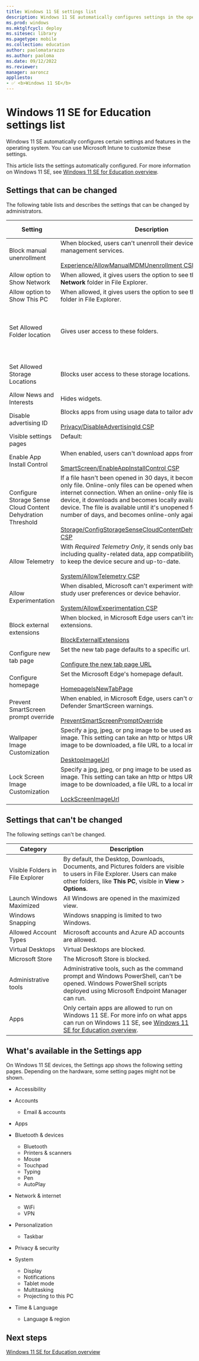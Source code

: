 ```yaml
---
title: Windows 11 SE settings list
description: Windows 11 SE automatically configures settings in the operating system. Learn more about the settings you can control and manage, and the settings you can't change.
ms.prod: windows
ms.mktglfcycl: deploy
ms.sitesec: library
ms.pagetype: mobile
ms.collection: education
author: paolomatarazzo
ms.author: paoloma
ms.date: 09/12/2022
ms.reviewer: 
manager: aaroncz
appliesto:
- ✅ <b>Windows 11 SE</b>
---
```


# Windows 11 SE for Education settings list

Windows 11 SE automatically configures certain settings and features in the operating system. You can use Microsoft Intune to customize these settings.

This article lists the settings automatically configured. For more information on Windows 11 SE, see [Windows 11 SE for Education overview](windows-11-se-overview.md).

## Settings that can be changed

The following table lists and describes the settings that can be changed by administrators.

| Setting  | Description | Default Value |
| --- | --- | --- |
| Block manual unenrollment  | When blocked, users can't unenroll their devices from device management services. <br/> <br/> [Experience/AllowManualMDMUnenrollment CSP](/windows/client-management/mdm/policy-csp-experience#experience-allowmanualmdmunenrollment) | Blocked |
| Allow option to Show Network  | When allowed, it gives users the option to see the **Show Network** folder in File Explorer. | Allowed |
| Allow option to Show This PC  | When allowed, it gives users the option to see the **Show This PC** folder in File Explorer. | Allowed |
| Set Allowed Folder location  | Gives user access to these folders. | Default folders: Documents, Desktop, Pictures, and Downloads |
| Set Allowed Storage Locations  | Blocks user access to these storage locations. | Blocks local drives and network drives |
| Allow News and Interests | Hides widgets. | Hide |
| Disable advertising ID  | Blocks apps from using usage data to tailor advertisements. <br/> <br/> [Privacy/DisableAdvertisingId CSP](/windows/client-management/mdm/policy-csp-privacy#privacy-disableadvertisingid) | Disabled |
| Visible settings pages  | Default: <br/> <br/> ||
| Enable App Install Control  | When enabled, users can't download apps from the internet.<br/> <br/> [SmartScreen/EnableAppInstallControl CSP](/windows/client-management/mdm/policy-csp-smartscreen#smartscreen-enableappinstallcontrol)| Enabled |
| Configure Storage Sense Cloud Content Dehydration Threshold | If a file hasn't been opened in 30 days, it becomes an online-only file. Online-only files can be opened when there's an internet connection. When an online-only file is opened on a device, it downloads and becomes locally available on that device. The file is available until it's unopened for the specified number of days, and becomes online-only again. <br/> <br/> [Storage/ConfigStorageSenseCloudContentDehydrationThreshold CSP](/windows/client-management/mdm/policy-csp-storage#storage-configstoragesensecloudcontentdehydrationthreshold) | 30 days |
| Allow Telemetry  | With *Required Telemetry Only*, it sends only basic device info, including quality-related data, app compatibility, and similar data to keep the device secure and up-to-date. <br/> <br/> [System/AllowTelemetry CSP](/windows/client-management/mdm/policy-csp-system#system-allowtelemetry) | Required Telemetry Only |
| Allow Experimentation  | When disabled, Microsoft can't experiment with the product to study user preferences or device behavior. <br/> <br/>[System/AllowExperimentation CSP](/windows/client-management/mdm/policy-csp-system#system-allowexperimentation) | Disabled |
| Block external extensions  | When blocked, in Microsoft Edge users can't install external extensions. <br/> <br/> [BlockExternalExtensions](/DeployEdge/microsoft-edge-policies#blockexternalextensions) | Blocked |
| Configure new tab page  | Set the new tab page defaults to a specific url. <br/> <br/> [Configure the new tab page URL](/DeployEdge/microsoft-edge-policies#configure-the-new-tab-page-url) | `Office.com` |
| Configure homepage  | Set the Microsoft Edge's homepage default. <br/> <br/> [HomepageIsNewTabPage](/DeployEdge/microsoft-edge-policies#homepageisnewtabpage) | `Office.com` |
| Prevent SmartScreen prompt override  | When enabled, in Microsoft Edge, users can't override Windows Defender SmartScreen warnings. <br/> <br/>[PreventSmartScreenPromptOverride](/DeployEdge/microsoft-edge-policies#preventsmartscreenpromptoverride) | Enabled |
| Wallpaper Image Customization  | Specify a jpg, jpeg, or png image to be used as the desktop image. This setting can take an http or https URL to a remote image to be downloaded, a file URL to a local image. <br/> <br/>[DesktopImageUrl](/windows/client-management/mdm/personalization-csp) | Not configured |
| Lock Screen Image Customization  | Specify a jpg, jpeg, or png image to be used as lock screen image. This setting can take an http or https URL to a remote image to be downloaded, a file URL to a local image. <br/> <br/>[LockScreenImageUrl](/windows/client-management/mdm/personalization-csp) | Not configured |

## Settings that can't be changed

The following settings can't be changed.

| Category  | Description |
| --- | --- |
| Visible Folders in File Explorer | By default, the Desktop, Downloads, Documents, and Pictures folders are visible to users in File Explorer. Users can make other folders, like **This PC**, visible in **View** > **Options**. |
| Launch Windows Maximized  | All Windows are opened in the maximized view.  |
| Windows Snapping  | Windows snapping is limited to two Windows.  |
| Allowed Account Types  | Microsoft accounts and Azure AD accounts are allowed. |
| Virtual Desktops  | Virtual Desktops are blocked. |
| Microsoft Store  | The Microsoft Store is blocked. |
| Administrative tools  | Administrative tools, such as the command prompt and Windows PowerShell, can't be opened. Windows PowerShell scripts deployed using Microsoft Endpoint Manager can run. |
| Apps  | Only certain apps are allowed to run on Windows 11 SE. For more info on what apps can run on Windows 11 SE, see [Windows 11 SE for Education overview](windows-11-se-overview.md).  |

## What's available in the Settings app

On Windows 11 SE devices, the Settings app shows the following setting pages. Depending on the hardware, some setting pages might not be shown.

- Accessibility

- Accounts
  - Email & accounts

- Apps

- Bluetooth & devices
  - Bluetooth
  - Printers & scanners
  - Mouse
  - Touchpad
  - Typing
  - Pen
  - AutoPlay

- Network & internet
  - WiFi
  - VPN

- Personalization
  - Taskbar

- Privacy & security

- System
  - Display
  - Notifications
  - Tablet mode
  - Multitasking
  - Projecting to this PC

- Time & Language
  - Language & region

## Next steps

[Windows 11 SE for Education overview](windows-11-se-overview.md)

